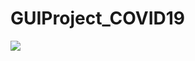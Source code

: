 # GUIProject_COVID19
<img src="https://img.shields.io/badge/이름-색상코드?style=flat-square&logo=로고명&logoColor=로고색"/>

